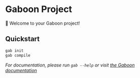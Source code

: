 
# Gaboon Project

🐍 Welcome to your Gaboon project!

## Quickstart

```bash
gab init
gab compile
```

_For documentation, please run `gab --help` or visit [the Gaboon documentation](https://github.com/Cyfrin/gaboon)_
